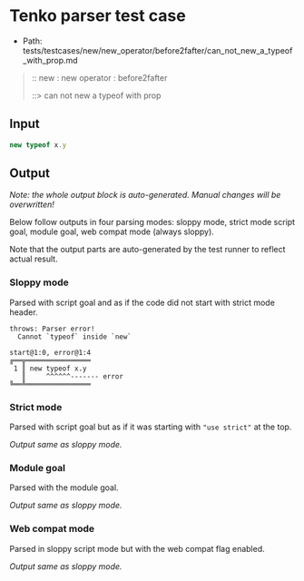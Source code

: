 # Tenko parser test case

- Path: tests/testcases/new/new_operator/before2fafter/can_not_new_a_typeof_with_prop.md

> :: new : new operator : before2fafter
>
> ::> can not new a typeof with prop

## Input

`````js
new typeof x.y
`````

## Output

_Note: the whole output block is auto-generated. Manual changes will be overwritten!_

Below follow outputs in four parsing modes: sloppy mode, strict mode script goal, module goal, web compat mode (always sloppy).

Note that the output parts are auto-generated by the test runner to reflect actual result.

### Sloppy mode

Parsed with script goal and as if the code did not start with strict mode header.

`````
throws: Parser error!
  Cannot `typeof` inside `new`

start@1:0, error@1:4
╔══╦════════════════
 1 ║ new typeof x.y
   ║     ^^^^^^------- error
╚══╩════════════════

`````

### Strict mode

Parsed with script goal but as if it was starting with `"use strict"` at the top.

_Output same as sloppy mode._

### Module goal

Parsed with the module goal.

_Output same as sloppy mode._

### Web compat mode

Parsed in sloppy script mode but with the web compat flag enabled.

_Output same as sloppy mode._
